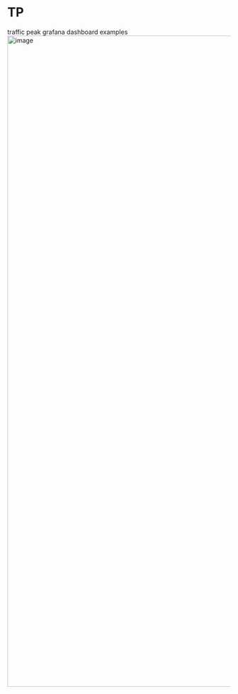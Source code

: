 # TP
traffic peak grafana dashboard examples
<img width="1471" alt="image" src="https://github.com/user-attachments/assets/e2843f8b-8d5a-4d7f-8313-d3ec8ec35a54" />

